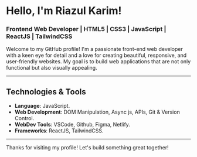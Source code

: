 # Hello, I'm Riazul Karim!

### Frontend Web Developer | HTML5 | CSS3 | JavaScript | ReactJS | TailwindCSS

Welcome to my GitHub profile! I'm a passionate front-end web developer with a keen eye for detail and a love for creating beautiful, responsive, and user-friendly websites. My goal is to build web applications that are not only functional but also visually appealing.

---

## Technologies & Tools

- **Language**: JavaScript.
- **Web Development**: DOM Manipulation, Async js, APIs, Git & Version Control.
- **WebDev Tools**: VSCode, Github, Figma, Netlify.
- **Frameworks**: ReactJS, TailwindCSS.

---

Thanks for visiting my profile! Let's build something great together!
